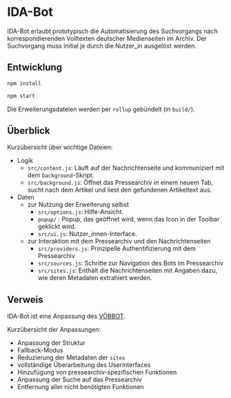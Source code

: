 # IDA-Bot

IDA-Bot erlaubt prototypisch die Automatisierung des Suchvorgangs nach korrespondierenden Volltexten deutscher Medienseiten im Archiv. Der Suchvorgang muss initial je durch die Nutzer_in ausgelöst werden.

## Entwicklung

```sh
npm install

npm start
```

Die Erweiterungsdateien werden per `rollup` gebündelt (in `build/`).

## Überblick

Kurzübersicht über wichtige Dateien:

* Logik
	* `src/content.js`: Läuft auf der Nachrichtenseite und kommuniziert mit dem `background`-Skript.
	* `src/background.js`: Öffnet das Pressearchiv in einem neuem Tab, sucht nach dem Artikel und liest den gefundenen Artikeltext aus.
* Daten
	* zur Nutzung der Erweiterung selbst
		* `src/options.js`: Hilfe-Ansicht.
		* `popup/` :  Popup, das geöffnet wird, wenn das Icon in der Toolbar geklickt wird.
		* `src/ui.js`: Nutzer_innen-Interface.
	* zur Interaktion mit dem Pressearchiv und den Nachrichtenseiten
		* `src/providers.js`: Prinzipelle Authentifizierung mit dem Pressearchiv
		* `src/sources.js`: Schritte zur Navigation des Bots im Pressearchiv
		* `src/sites.js`: Enthält die Nachrichtenseiten mit Angaben dazu, wie deren Metadaten extrahiert werden.

## Verweis

IDA-Bot ist eine Anpassung des [VÖBBOT](https://github.com/stefanw/voebbot). 

Kurzübersicht der Anpassungen:

* Anpassung der Struktur 
* Fallback-Modus
* Reduzierung der Metadaten der `sites`
* vollständige Überarbeitung des Userinterfaces
* Hinzufügung von pressearchiv-spezifischen Funktionen
* Anpassung der Suche auf das Pressearchiv
* Entfernung aller nicht benötigten Funktionen


